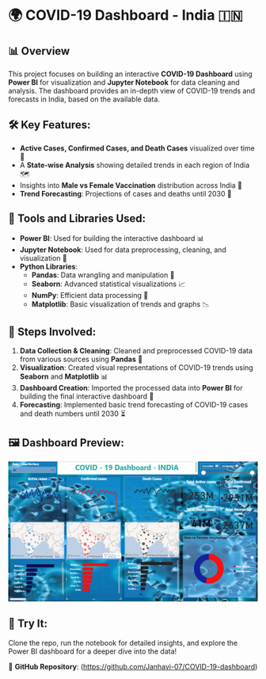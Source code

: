 # 🌍 COVID-19 Dashboard - India 🇮🇳

## 📊 Overview

This project focuses on building an interactive **COVID-19 Dashboard** using **Power BI** for visualization and **Jupyter Notebook** for data cleaning and analysis. The dashboard provides an in-depth view of COVID-19 trends and forecasts in India, based on the available data. 

## 🛠️ Key Features:
- **Active Cases, Confirmed Cases, and Death Cases** visualized over time 📅
- A **State-wise Analysis** showing detailed trends in each region of India 🗺️
- Insights into **Male vs Female Vaccination** distribution across India 💉
- **Trend Forecasting**: Projections of cases and deaths until 2030 🔮

## 🔧 Tools and Libraries Used:
- **Power BI**: Used for building the interactive dashboard 📊
- **Jupyter Notebook**: Used for data preprocessing, cleaning, and visualization 📝
- **Python Libraries**:
  - **Pandas**: Data wrangling and manipulation 🐼
  - **Seaborn**: Advanced statistical visualizations 📈
  - **NumPy**: Efficient data processing 🔢
  - **Matplotlib**: Basic visualization of trends and graphs 📉

## 🔄 Steps Involved:
1. **Data Collection & Cleaning**: Cleaned and preprocessed COVID-19 data from various sources using **Pandas** 📂
2. **Visualization**: Created visual representations of COVID-19 trends using **Seaborn** and **Matplotlib** 📊
3. **Dashboard Creation**: Imported the processed data into **Power BI** for building the final interactive dashboard 🔄
4. **Forecasting**: Implemented basic trend forecasting of COVID-19 cases and death numbers until 2030 ⏳

## 🖼️ Dashboard Preview:
![COVID-19 Dashboard](https://github.com/Janhavi-07/COVID-19-dashboard/blob/main/covid%20dashboard.PNG)

## 🚀 Try It:
Clone the repo, run the notebook for detailed insights, and explore the Power BI dashboard for a deeper dive into the data!

🔗 **GitHub Repository**: (https://github.com/Janhavi-07/COVID-19-dashboard)

